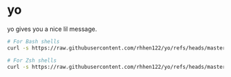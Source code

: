 # yo
yo gives you a nice lil message.
```bash
# For Bash shells
curl -s https://raw.githubusercontent.com/rhhen122/yo/refs/heads/master/.github/bash-install.sh | bash
```
```zsh
# For Zsh shells
curl -s https://raw.githubusercontent.com/rhhen122/yo/refs/heads/master/.github/zsh-install.sh | zsh
```